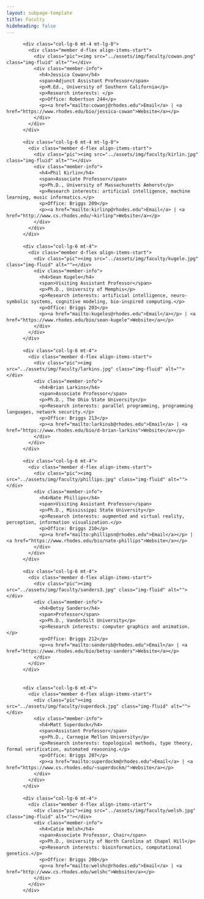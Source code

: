 ```yaml
---
layout: subpage-template
title: Faculty
hideheading: false
---
```

<section id="team" class="team">
      <div class="container">
	<div class="row">
          
          <div class="col-lg-6 mt-4 mt-lg-0">
            <div class="member d-flex align-items-start">
              <div class="pic"><img src="../assets/img/faculty/cowan.png" class="img-fluid" alt=""></div>
              <div class="member-info">
                <h4>Jessica Cowan</h4>
                <span>Adjunct Assistant Professor</span>
                <p>M.Ed., University of Southern California</p>
                <p>Research interests: </p>
                <p>Office: Robertson 244</p>
                <p><a href="mailto:cowanj@rhodes.edu">Email</a> | <a href="https://www.rhodes.edu/bio/jessica-cowan">Website</a></p>
              </div>
            </div>
          </div>

          <div class="col-lg-6 mt-4 mt-lg-0">
            <div class="member d-flex align-items-start">
              <div class="pic"><img src="../assets/img/faculty/kirlin.jpg" class="img-fluid" alt=""></div>
              <div class="member-info">
                <h4>Phil Kirlin</h4>
                <span>Associate Professor</span>
                <p>Ph.D., University of Massachusetts Amherst</p>
                <p>Research interests: artificial intelligence, machine learning, music informatics.</p>
                <p>Office: Briggs 209</p>
				<p><a href="mailto:kirlinp@rhodes.edu">Email</a> | <a href="http://www.cs.rhodes.edu/~kirlinp">Website</a></p>
              </div>
            </div>
          </div>

          <div class="col-lg-6 mt-4">
            <div class="member d-flex align-items-start">
              <div class="pic"><img src="../assets/img/faculty/kugele.jpg" class="img-fluid" alt=""></div>
              <div class="member-info">
                <h4>Sean Kugele</h4>
                <span>Visiting Assistant Professor</span>
                <p>Ph.D., University of Memphis</p>
                <p>Research interests: artificial intelligence, neuro-symbolic systems, cognitive modeling, bio-inspired computing.</p>
                <p>Office: Briggs 203</p>
				<p><a href="mailto:kugeles@rhodes.edu">Email</a></p> | <a href="https://www.rhodes.edu/bio/sean-kugele">Website</a></p>
              </div>
            </div>
          </div>

          <div class="col-lg-6 mt-4">
            <div class="member d-flex align-items-start">
              <div class="pic"><img src="../assets/img/faculty/larkins.jpg" class="img-fluid" alt=""></div>
              <div class="member-info">
                <h4>Brian Larkins</h4>
                <span>Associate Professor</span>
                <p>Ph.D., The Ohio State University</p>
                <p>Research interests: parallel programming, programming languages, network security.</p>
                <p>Office: Briggs 213</p>
				<p><a href="mailto:larkinsb@rhodes.edu">Email</a> | <a href="https://www.rhodes.edu/bio/d-brian-larkins">Website</a></p>
              </div>
            </div>
          </div>
          
          <div class="col-lg-6 mt-4">
            <div class="member d-flex align-items-start">
              <div class="pic"><img src="../assets/img/faculty/phillips.jpg" class="img-fluid" alt=""></div>
              <div class="member-info">
                <h4>Nate Phillips</h4>
                <span>Visiting Assistant Professor</span>
                <p>Ph.D., Mississippi State University</p>
                <p>Research interests: augmented and virtual reality, perception, information visualization.</p>
                <p>Office: Briggs 210</p>
                <p><a href="mailto:phillipsn@rhodes.edu">Email</a></p> | <a href="https://www.rhodes.edu/bio/nate-phillips">Website</a></p>
              </div>
            </div>
          </div>
          
          <div class="col-lg-6 mt-4">
            <div class="member d-flex align-items-start">
              <div class="pic"><img src="../assets/img/faculty/sanders3.jpg" class="img-fluid" alt=""></div>
              <div class="member-info">
                <h4>Betsy Sanders</h4>
                <span>Professor</span>
                <p>Ph.D., Vanderbilt University</p>
                <p>Research interests: computer graphics and animation.</p>
                <p>Office: Briggs 212</p>
                <p><a href="mailto:sandersb@rhodes.edu">Email</a> | <a href="https://www.rhodes.edu/bio/betsy-sanders">Website</a></p>
              </div>
            </div>
          </div>


          <div class="col-lg-6 mt-4">
            <div class="member d-flex align-items-start">
              <div class="pic"><img src="../assets/img/faculty/superdock.jpg" class="img-fluid" alt=""></div>
              <div class="member-info">
                <h4>Matt Superdock</h4>
                <span>Assistant Professor</span>
                <p>Ph.D., Carnegie Mellon University</p>
                <p>Research interests: topological methods, type theory, formal verification, automated reasoning.</p>
                <p>Office: Briggs 207</p>
                <p><a href="mailto:superdockm@rhodes.edu">Email</a> | <a href="https://www.cs.rhodes.edu/~superdockm/">Website</a></p>
              </div>
            </div>
          </div>
          
          <div class="col-lg-6 mt-4">
            <div class="member d-flex align-items-start">
              <div class="pic"><img src="../assets/img/faculty/welsh.jpg" class="img-fluid" alt=""></div>
              <div class="member-info">
                <h4>Catie Welsh</h4>
                <span>Associate Professor, Chair</span>
                <p>Ph.D., University of North Carolina at Chapel Hill</p>
                <p>Research interests: bioinformatics, computational genetics.</p>
                <p>Office: Briggs 208</p>
				<p><a href="mailto:welshc@rhodes.edu">Email</a> | <a href="http://www.cs.rhodes.edu/welshc">Website</a></p>
              </div>
            </div>
          </div>
          

</div></div>
</section>

